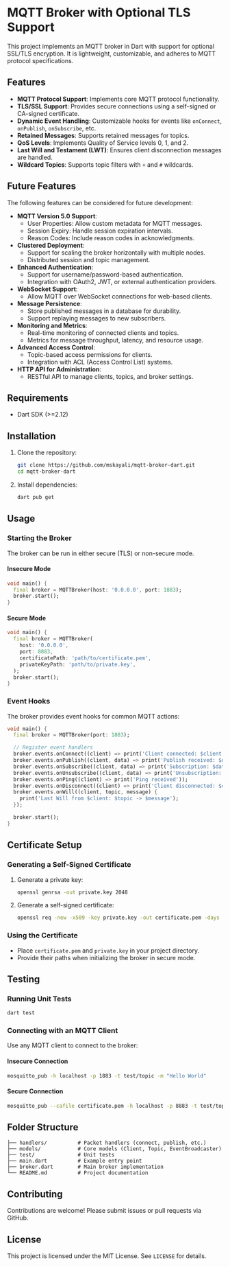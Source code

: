 # MQTT Broker with Optional TLS Support

This project implements an MQTT broker in Dart with support for optional SSL/TLS encryption. It is lightweight, customizable, and adheres to MQTT protocol specifications.

## Features

- **MQTT Protocol Support**: Implements core MQTT protocol functionality.
- **TLS/SSL Support**: Provides secure connections using a self-signed or CA-signed certificate.
- **Dynamic Event Handling**: Customizable hooks for events like `onConnect`, `onPublish`, `onSubscribe`, etc.
- **Retained Messages**: Supports retained messages for topics.
- **QoS Levels**: Implements Quality of Service levels 0, 1, and 2.
- **Last Will and Testament (LWT)**: Ensures client disconnection messages are handled.
- **Wildcard Topics**: Supports topic filters with `+` and `#` wildcards.

## Future Features

The following features can be considered for future development:

- **MQTT Version 5.0 Support**:
  - User Properties: Allow custom metadata for MQTT messages.
  - Session Expiry: Handle session expiration intervals.
  - Reason Codes: Include reason codes in acknowledgments.
- **Clustered Deployment**:
  - Support for scaling the broker horizontally with multiple nodes.
  - Distributed session and topic management.
- **Enhanced Authentication**:
  - Support for username/password-based authentication.
  - Integration with OAuth2, JWT, or external authentication providers.
- **WebSocket Support**:
  - Allow MQTT over WebSocket connections for web-based clients.
- **Message Persistence**:
  - Store published messages in a database for durability.
  - Support replaying messages to new subscribers.
- **Monitoring and Metrics**:
  - Real-time monitoring of connected clients and topics.
  - Metrics for message throughput, latency, and resource usage.
- **Advanced Access Control**:
  - Topic-based access permissions for clients.
  - Integration with ACL (Access Control List) systems.
- **HTTP API for Administration**:
  - RESTful API to manage clients, topics, and broker settings.

## Requirements

- Dart SDK (>=2.12)

## Installation

1. Clone the repository:

   ```bash
   git clone https://github.com/mskayali/mqtt-broker-dart.git
   cd mqtt-broker-dart
   ```

2. Install dependencies:

   ```bash
   dart pub get
   ```

## Usage

### Starting the Broker

The broker can be run in either secure (TLS) or non-secure mode.

#### Insecure Mode

```dart
void main() {
  final broker = MQTTBroker(host: '0.0.0.0', port: 1883);
  broker.start();
}
```

#### Secure Mode

```dart
void main() {
  final broker = MQTTBroker(
    host: '0.0.0.0',
    port: 8883,
    certificatePath: 'path/to/certificate.pem',
    privateKeyPath: 'path/to/private.key',
  );
  broker.start();
}
```

### Event Hooks

The broker provides event hooks for common MQTT actions:

```dart
void main() {
  final broker = MQTTBroker(port: 1883);

  // Register event handlers
  broker.events.onConnect((client) => print('Client connected: $client'));
  broker.events.onPublish((client, data) => print('Publish received: $data'));
  broker.events.onSubscribe((client, data) => print('Subscription: $data'));
  broker.events.onUnsubscribe((client, data) => print('Unsubscription: $data'));
  broker.events.onPing((client) => print('Ping received'));
  broker.events.onDisconnect((client) => print('Client disconnected: $client'));
  broker.events.onWill((client, topic, message) {
    print('Last Will from $client: $topic -> $message');
  });

  broker.start();
}
```

## Certificate Setup

### Generating a Self-Signed Certificate

1. Generate a private key:

   ```bash
   openssl genrsa -out private.key 2048
   ```

2. Generate a self-signed certificate:

   ```bash
   openssl req -new -x509 -key private.key -out certificate.pem -days 365
   ```

### Using the Certificate

- Place `certificate.pem` and `private.key` in your project directory.
- Provide their paths when initializing the broker in secure mode.

## Testing

### Running Unit Tests

```bash
dart test
```

### Connecting with an MQTT Client

Use any MQTT client to connect to the broker:

#### Insecure Connection

```bash
mosquitto_pub -h localhost -p 1883 -t test/topic -m "Hello World"
```

#### Secure Connection

```bash
mosquitto_pub --cafile certificate.pem -h localhost -p 8883 -t test/topic -m "Hello Secure World"
```

## Folder Structure

```
├── handlers/          # Packet handlers (connect, publish, etc.)
├── models/            # Core models (Client, Topic, EventBroadcaster)
├── test/              # Unit tests
├── main.dart          # Example entry point
├── broker.dart        # Main broker implementation
└── README.md          # Project documentation
```

## Contributing

Contributions are welcome! Please submit issues or pull requests via GitHub.

## License

This project is licensed under the MIT License. See `LICENSE` for details.
